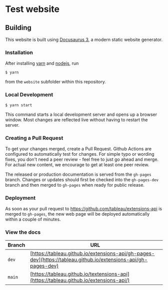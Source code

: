 # Test website


## Building

This website is built using [Docusaurus 3](https://docusaurus.io/), a modern static website generator.

### Installation

After installing [yarn](https://yarnpkg.com/) and [nodejs](https://nodejs.org/en/download/package-manager), run

```
$ yarn
```

from the `website` subfolder within this repository.

### Local Development

```
$ yarn start
```

This command starts a local development server and opens up a browser window. Most changes are reflected live without having to restart the server.

### Creating a Pull Request

To get your changes merged, create a Pull Request.
Github Actions are configured to automatically test for changes.
For simple typo or wording fixes, you don't need a peer review - feel free to just go ahead and merge.
For actual new content, we encourage to get at least one peer review.

The released or production documentation is served from the `gh-pages` branch.
Changes or updates should first be checked into the `gh-pages-dev` branch and then merged to `gh-pages` when ready for public release.

### Deployment

As soon as your pull request to https://github.com/tableau/extensions-api is merged to `gh-pages`, the new web page will be deployed automatically within a couple of minutes.

### View the docs

| Branch | URL |
|---- |---- |
| `dev` | [https://tableau.github.io/extensions-api/gh-pages-dev](https://tableau.github.io/extensions-api/gh-pages-dev) |
| `main` | [https://tableau.github.io/textensions-api](https://tableau.github.io/extensions-api/)  |
